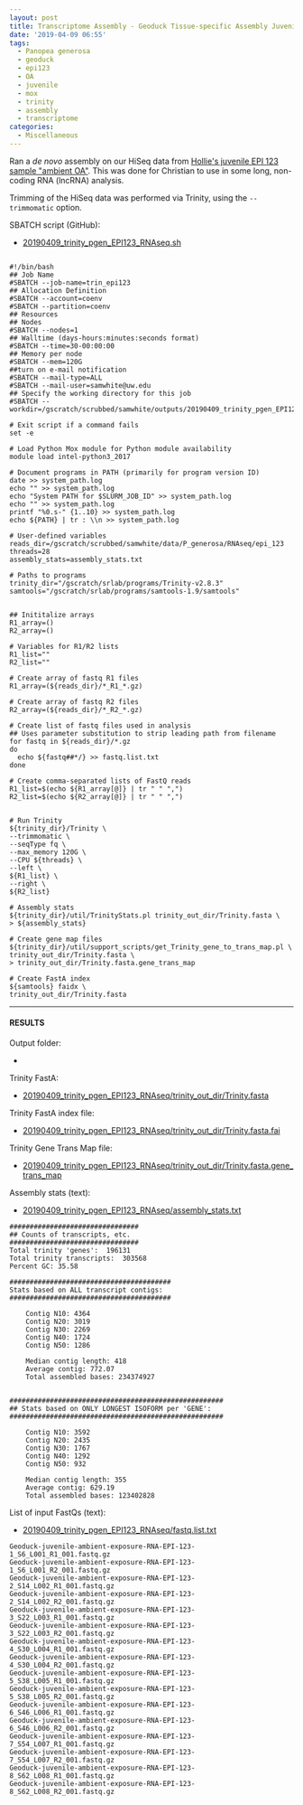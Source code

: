 ```yaml
---
layout: post
title: Transcriptome Assembly - Geoduck Tissue-specific Assembly Juvenile Ambient OA EPI123 with HiSeq Data on Mox
date: '2019-04-09 06:55'
tags:
  - Panopea generosa
  - geoduck
  - epi123
  - OA
  - juvenile
  - mox
  - trinity
  - assembly
  - transcriptome
categories:
  - Miscellaneous
---
```


Ran a _de novo_ assembly on our HiSeq data from [Hollie's juvenile EPI 123 sample "ambient OA"](https://github.com/hputnam/project_juvenile_geoduck_OA/blob/master/Setup_Notes/Sample_List.csv). This was done for Christian to use in some long, non-coding RNA (lncRNA) analysis.

Trimming of the HiSeq data was performed via Trinity, using the `--trimmomatic` option.

SBATCH script (GitHub):

- [20190409_trinity_pgen_EPI123_RNAseq.sh](https://github.com/RobertsLab/sams-notebook/blob/master/sbatch_scripts/20190409_trinity_pgen_EPI123_RNAseq.sh)

<pre><code>
#!/bin/bash
## Job Name
#SBATCH --job-name=trin_epi123
## Allocation Definition
#SBATCH --account=coenv
#SBATCH --partition=coenv
## Resources
## Nodes
#SBATCH --nodes=1
## Walltime (days-hours:minutes:seconds format)
#SBATCH --time=30-00:00:00
## Memory per node
#SBATCH --mem=120G
##turn on e-mail notification
#SBATCH --mail-type=ALL
#SBATCH --mail-user=samwhite@uw.edu
## Specify the working directory for this job
#SBATCH --workdir=/gscratch/scrubbed/samwhite/outputs/20190409_trinity_pgen_EPI123_RNAseq

# Exit script if a command fails
set -e

# Load Python Mox module for Python module availability
module load intel-python3_2017

# Document programs in PATH (primarily for program version ID)
date >> system_path.log
echo "" >> system_path.log
echo "System PATH for $SLURM_JOB_ID" >> system_path.log
echo "" >> system_path.log
printf "%0.s-" {1..10} >> system_path.log
echo ${PATH} | tr : \\n >> system_path.log

# User-defined variables
reads_dir=/gscratch/scrubbed/samwhite/data/P_generosa/RNAseq/epi_123
threads=28
assembly_stats=assembly_stats.txt

# Paths to programs
trinity_dir="/gscratch/srlab/programs/Trinity-v2.8.3"
samtools="/gscratch/srlab/programs/samtools-1.9/samtools"


## Inititalize arrays
R1_array=()
R2_array=()

# Variables for R1/R2 lists
R1_list=""
R2_list=""

# Create array of fastq R1 files
R1_array=(${reads_dir}/*_R1_*.gz)

# Create array of fastq R2 files
R2_array=(${reads_dir}/*_R2_*.gz)

# Create list of fastq files used in analysis
## Uses parameter substitution to strip leading path from filename
for fastq in ${reads_dir}/*.gz
do
  echo ${fastq##*/} >> fastq.list.txt
done

# Create comma-separated lists of FastQ reads
R1_list=$(echo ${R1_array[@]} | tr " " ",")
R2_list=$(echo ${R2_array[@]} | tr " " ",")


# Run Trinity
${trinity_dir}/Trinity \
--trimmomatic \
--seqType fq \
--max_memory 120G \
--CPU ${threads} \
--left \
${R1_list} \
--right \
${R2_list}

# Assembly stats
${trinity_dir}/util/TrinityStats.pl trinity_out_dir/Trinity.fasta \
> ${assembly_stats}

# Create gene map files
${trinity_dir}/util/support_scripts/get_Trinity_gene_to_trans_map.pl \
trinity_out_dir/Trinity.fasta \
> trinity_out_dir/Trinity.fasta.gene_trans_map

# Create FastA index
${samtools} faidx \
trinity_out_dir/Trinity.fasta
</code></pre>

---

#### RESULTS

Output folder:

- [](http://gannet.fish.washington.edu/Atumefaciens/20190409_trinity_pgen_EPI123_RNAseq/)

Trinity FastA:

- [20190409_trinity_pgen_EPI123_RNAseq/trinity_out_dir/Trinity.fasta](http://gannet.fish.washington.edu/Atumefaciens/20190409_trinity_pgen_EPI123_RNAseq/trinity_out_dir/Trinity.fasta)

Trinity FastA index file:

- [20190409_trinity_pgen_EPI123_RNAseq/trinity_out_dir/Trinity.fasta.fai](http://gannet.fish.washington.edu/Atumefaciens/20190409_trinity_pgen_EPI123_RNAseq/trinity_out_dir/Trinity.fasta.fai)

Trinity Gene Trans Map file:

- [20190409_trinity_pgen_EPI123_RNAseq/trinity_out_dir/Trinity.fasta.gene_trans_map](http://gannet.fish.washington.edu/Atumefaciens/20190409_trinity_pgen_EPI123_RNAseq/trinity_out_dir/Trinity.fasta.gene_trans_map)


Assembly stats (text):

- [20190409_trinity_pgen_EPI123_RNAseq/assembly_stats.txt](http://gannet.fish.washington.edu/Atumefaciens/20190409_trinity_pgen_EPI123_RNAseq/assembly_stats.txt)

```
################################
## Counts of transcripts, etc.
################################
Total trinity 'genes':	196131
Total trinity transcripts:	303568
Percent GC: 35.58

########################################
Stats based on ALL transcript contigs:
########################################

	Contig N10: 4364
	Contig N20: 3019
	Contig N30: 2269
	Contig N40: 1724
	Contig N50: 1286

	Median contig length: 418
	Average contig: 772.07
	Total assembled bases: 234374927


#####################################################
## Stats based on ONLY LONGEST ISOFORM per 'GENE':
#####################################################

	Contig N10: 3592
	Contig N20: 2435
	Contig N30: 1767
	Contig N40: 1292
	Contig N50: 932

	Median contig length: 355
	Average contig: 629.19
	Total assembled bases: 123402828
```

List of input FastQs (text):

- [20190409_trinity_pgen_EPI123_RNAseq/fastq.list.txt](http://gannet.fish.washington.edu/Atumefaciens/20190409_trinity_pgen_EPI123_RNAseq/fastq.list.txt)

```
Geoduck-juvenile-ambient-exposure-RNA-EPI-123-1_S6_L001_R1_001.fastq.gz
Geoduck-juvenile-ambient-exposure-RNA-EPI-123-1_S6_L001_R2_001.fastq.gz
Geoduck-juvenile-ambient-exposure-RNA-EPI-123-2_S14_L002_R1_001.fastq.gz
Geoduck-juvenile-ambient-exposure-RNA-EPI-123-2_S14_L002_R2_001.fastq.gz
Geoduck-juvenile-ambient-exposure-RNA-EPI-123-3_S22_L003_R1_001.fastq.gz
Geoduck-juvenile-ambient-exposure-RNA-EPI-123-3_S22_L003_R2_001.fastq.gz
Geoduck-juvenile-ambient-exposure-RNA-EPI-123-4_S30_L004_R1_001.fastq.gz
Geoduck-juvenile-ambient-exposure-RNA-EPI-123-4_S30_L004_R2_001.fastq.gz
Geoduck-juvenile-ambient-exposure-RNA-EPI-123-5_S38_L005_R1_001.fastq.gz
Geoduck-juvenile-ambient-exposure-RNA-EPI-123-5_S38_L005_R2_001.fastq.gz
Geoduck-juvenile-ambient-exposure-RNA-EPI-123-6_S46_L006_R1_001.fastq.gz
Geoduck-juvenile-ambient-exposure-RNA-EPI-123-6_S46_L006_R2_001.fastq.gz
Geoduck-juvenile-ambient-exposure-RNA-EPI-123-7_S54_L007_R1_001.fastq.gz
Geoduck-juvenile-ambient-exposure-RNA-EPI-123-7_S54_L007_R2_001.fastq.gz
Geoduck-juvenile-ambient-exposure-RNA-EPI-123-8_S62_L008_R1_001.fastq.gz
Geoduck-juvenile-ambient-exposure-RNA-EPI-123-8_S62_L008_R2_001.fastq.gz
```
